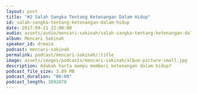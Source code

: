 ```yaml
---
layout: post
title: "#2 Salah Sangka Tentang Ketenangan Dalam Hidup"
id: salah-sangka-tentang-ketenangan-dalam-hidup
date: 2017-09-21 22:00:00
audio: assets/audio/mencari-sakinah/salah-sangka-tentang-ketenangan-dalam-hidup.mp3
album: Mencari Sakinah
speaker_id: drmaza
podcast: mencari-sakinah
permalink: podcast/mencari-sakinah/:title
image: assets/images/podcasts/mencari-sakinah/album-picture-small.jpg
description: Adakah harta mampu memberi ketenangan dalam hidup? 
podcast_file_size: 3.89 MB
podcast_duration: "06:00"
podcast_length: 3892078
---
```

